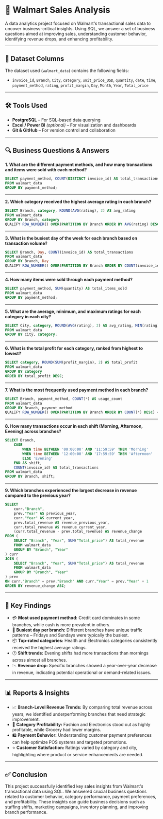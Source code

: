 # 🛒 Walmart Sales Analysis

A data analytics project focused on Walmart's transactional sales data to uncover business-critical insights. Using SQL, we answer a set of business questions aimed at improving sales, understanding customer behavior, identifying revenue drops, and enhancing profitability.

---

## 📁 Dataset Columns

The dataset used (`walmart_data`) contains the following fields:

- `invoice_id`, `Branch`, `City`, `category`, `unit_price_USD`, `quantity`, `date`, `time`, `payment_method`, `rating`, `profit_margin`, `Day`, `Month`, `Year`, `Total_price`

---

## 🛠️ Tools Used

- **PostgreSQL** – For SQL-based data querying
- **Excel / Power BI** *(optional)* – For visualization and dashboards
- **Git & GitHub** – For version control and collaboration

---

## 🔍 Business Questions & Answers

**1. What are the different payment methods, and how many transactions and items were sold with each method?**

```sql
SELECT payment_method, COUNT(DISTINCT invoice_id) AS total_transactions, SUM(quantity) AS total_items_sold
FROM walmart_data
GROUP BY payment_method;
````

---

**2. Which category received the highest average rating in each branch?**

```sql
SELECT Branch, category, ROUND(AVG(rating), 2) AS avg_rating
FROM walmart_data
GROUP BY Branch, category
QUALIFY ROW_NUMBER() OVER(PARTITION BY Branch ORDER BY AVG(rating) DESC) = 1;
```

---

**3. What is the busiest day of the week for each branch based on transaction volume?**

```sql
SELECT Branch, Day, COUNT(invoice_id) AS total_transactions
FROM walmart_data
GROUP BY Branch, Day
QUALIFY ROW_NUMBER() OVER(PARTITION BY Branch ORDER BY COUNT(invoice_id) DESC) = 1;
```

---

**4. How many items were sold through each payment method?**

```sql
SELECT payment_method, SUM(quantity) AS total_items_sold
FROM walmart_data
GROUP BY payment_method;
```

---

**5. What are the average, minimum, and maximum ratings for each category in each city?**

```sql
SELECT City, category, ROUND(AVG(rating), 2) AS avg_rating, MIN(rating), MAX(rating)
FROM walmart_data
GROUP BY City, category;
```

---

**6. What is the total profit for each category, ranked from highest to lowest?**

```sql
SELECT category, ROUND(SUM(profit_margin), 2) AS total_profit
FROM walmart_data
GROUP BY category
ORDER BY total_profit DESC;
```

---

**7. What is the most frequently used payment method in each branch?**

```sql
SELECT Branch, payment_method, COUNT(*) AS usage_count
FROM walmart_data
GROUP BY Branch, payment_method
QUALIFY ROW_NUMBER() OVER(PARTITION BY Branch ORDER BY COUNT(*) DESC) = 1;
```

---

**8. How many transactions occur in each shift (Morning, Afternoon, Evening) across branches?**

```sql
SELECT Branch,
    CASE
        WHEN time BETWEEN '00:00:00' AND '11:59:59' THEN 'Morning'
        WHEN time BETWEEN '12:00:00' AND '17:59:59' THEN 'Afternoon'
        ELSE 'Evening'
    END AS shift,
    COUNT(invoice_id) AS total_transactions
FROM walmart_data
GROUP BY Branch, shift;
```

---

**9. Which branches experienced the largest decrease in revenue compared to the previous year?**

```sql
SELECT 
    curr."Branch",
    prev."Year" AS previous_year,
    curr."Year" AS current_year,
    prev.total_revenue AS revenue_previous_year,
    curr.total_revenue AS revenue_current_year,
    (curr.total_revenue - prev.total_revenue) AS revenue_change
FROM (
    SELECT "Branch", "Year", SUM("Total_price") AS total_revenue
    FROM walmart_data
    GROUP BY "Branch", "Year"
) curr
JOIN (
    SELECT "Branch", "Year", SUM("Total_price") AS total_revenue
    FROM walmart_data
    GROUP BY "Branch", "Year"
) prev
ON curr."Branch" = prev."Branch" AND curr."Year" = prev."Year" + 1
ORDER BY revenue_change ASC;
```

---

## 📌 Key Findings

* 💳 **Most used payment method:** Credit card dominates in some branches, while cash is more prevalent in others.
* 📆 **Busiest day per branch:** Different branches have unique traffic patterns – Fridays and Sundays were typically the busiest.
* 📦 **Top-rated categories:** Health and Electronics categories consistently received the highest average ratings.
* 🕑 **Shift trends:** Evening shifts had more transactions than mornings across almost all branches.
* 📉 **Revenue drop:** Specific branches showed a year-over-year decrease in revenue, indicating potential operational or demand-related issues.

---

## 📊 Reports & Insights

* 📈 **Branch-Level Revenue Trends:** By comparing total revenue across years, we identified underperforming branches that need strategic improvement.
* 🎯 **Category Profitability:** Fashion and Electronics stood out as highly profitable, while Grocery had lower margins.
* 🛍️ **Payment Behavior:** Understanding customer payment preferences can help optimize POS systems and targeted promotions.
* ⭐ **Customer Satisfaction:** Ratings varied by category and city, highlighting where product or service enhancements are needed.

---

## ✅ Conclusion

This project successfully identified key sales insights from Walmart's transactional data using SQL. We answered crucial business questions related to customer behavior, category performance, payment preferences, and profitability. These insights can guide business decisions such as staffing shifts, marketing campaigns, inventory planning, and improving branch performance.